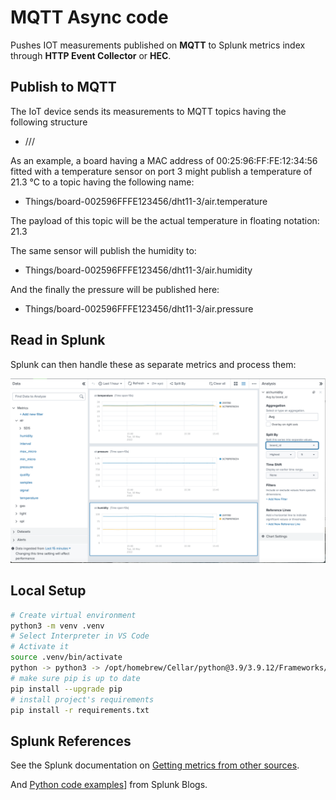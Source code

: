 # MQTT Async code

Pushes IOT measurements published on **MQTT** to Splunk metrics index through **HTTP Event Collector** or **HEC**.

## Publish to MQTT

The IoT device sends its measurements to MQTT topics having the following structure

- <RootTopic>/<thingId>/<sensorId>/<metricName>

As an example, a board having a MAC address of 00:25:96:FF:FE:12:34:56 fitted with a temperature sensor on port 3 might publish a temperature of 21.3 °C to a topic having the following name:

- Things/board-002596FFFE123456/dht11-3/air.temperature

The payload of this topic will be the actual temperature in floating notation: 21.3

The same sensor will publish the humidity to:

- Things/board-002596FFFE123456/dht11-3/air.humidity

And the finally the pressure will be published here:

- Things/board-002596FFFE123456/dht11-3/air.pressure

## Read in Splunk

Splunk can then handle these as separate metrics and process them:

![Splunk_Metrics](images/Splunk_Metrics.png)

## Local Setup

```bash
# Create virtual environment
python3 -m venv .venv
# Select Interpreter in VS Code
# Activate it
source .venv/bin/activate
python -> python3 -> /opt/homebrew/Cellar/python@3.9/3.9.12/Frameworks/Python.framework/Versions/3.9/bin/python3.9
# make sure pip is up to date
pip install --upgrade pip
# install project's requirements
pip install -r requirements.txt

```

## Splunk References

See the Splunk documentation on [Getting metrics from other sources](https://docs.splunk.com/Documentation/Splunk/latest/Metrics/GetMetricsInOther).

And [Python code examples](https://www.splunk.com/en_us/blog/customers/http-event-collect-a-python-class.html)] from Splunk Blogs.
